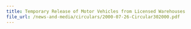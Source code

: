 ```yaml
---
title: Temporary Release of Motor Vehicles from Licensed Warehouses
file_url: /news-and-media/circulars/2000-07-26-Circular302000.pdf
---
```

